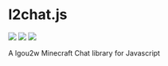 # l2chat.js

<p>
<a href="https://travis-ci.org/lgou2w/l2chat.js"><img src="https://img.shields.io/travis/lgou2w/l2chat.js?style=flat-square&logo=travis" /></a>
<a href="https://www.npmjs.com/package/l2chat"><img src="https://img.shields.io/npm/v/l2chat?logo=npm&style=flat-square" /></a>
<a href="https://github.com/lgou2w/l2chat.js/blob/master/LICENSE"><img src="https://img.shields.io/npm/l/l2chat?logo=apache&style=flat-square" /></a>
</p>

A lgou2w Minecraft Chat library for Javascript
